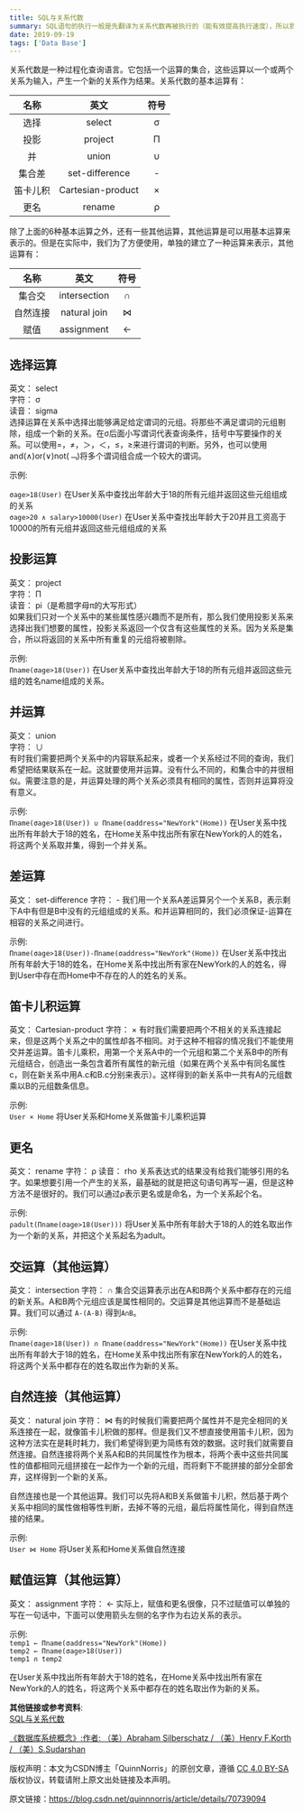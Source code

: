 ```yaml
---
title: SQL与关系代数
summary: SQL语句的执行一般是先翻译为关系代数再被执行的（能有效提高执行速度），所以我们有必要了解关系代数与SQL语句间的对应关系。
date: 2019-09-19
tags: ['Data Base']
---
```

关系代数是一种过程化查询语言。它包括一个运算的集合，这些运算以一个或两个关系为输入，产生一个新的关系作为结果。关系代数的基本运算有：

名称|英文|符号
:-:|:-:|:-:
选择|select|σ
投影|project|Π
并|union|∪
集合差|set-difference|-
笛卡儿积|Cartesian-product|×
更名|rename|ρ

除了上面的6种基本运算之外，还有一些其他运算，其他运算是可以用基本运算来表示的。但是在实际中，我们为了方便使用，单独的建立了一种运算来表示，其他运算有：

名称|英文|符号
:-:|:-:|:-:
集合交|intersection|∩
自然连接|natural join|⋈
赋值|assignment|←

## 选择运算

英文： select  
字符： σ  
读音： sigma  
选择运算在关系中选择出能够满足给定谓词的元组。将那些不满足谓词的元组剔除，组成一个新的关系。在σ后面小写谓词代表查询条件，括号中写要操作的关系。可以使用=，≠，＞，＜，≤，≥来进行谓词的判断。另外，也可以使用and(∧)or(∨)not(﹁)将多个谓词组合成一个较大的谓词。

示例:

`σage>18(User)` 在User关系中查找出年龄大于18的所有元组并返回这些元组组成的关系  
`σage>20 ∧ salary>10000(User)` 在User关系中查找出年龄大于20并且工资高于10000的所有元组并返回这些元组组成的关系

## 投影运算

英文： project  
字符： Π  
读音： pi（是希腊字母π的大写形式）  
如果我们只对一个关系中的某些属性感兴趣而不是所有，那么我们使用投影关系来选择出我们想要的属性，投影关系返回一个仅含有这些属性的关系。因为关系是集合，所以将返回的关系中所有重复的元组将被剔除。

示例:  
`Πname(σage>18(User))`
在User关系中查找出年龄大于18的所有元组并返回这些元组的姓名name组成的关系。

## 并运算

英文： union  
字符： ∪  
有时我们需要把两个关系中的内容联系起来，或者一个关系经过不同的查询，我们希望把结果联系在一起。这就要使用并运算。没有什么不同的，和集合中的并很相似。需要注意的是，并运算处理的两个关系必须具有相同的属性，否则并运算将没有意义。

示例:  
`Πname(σage>18(User)) ∪ Πname(σaddress="NewYork"(Home))`
在User关系中找出所有年龄大于18的姓名，在Home关系中找出所有家在NewYork的人的姓名，将这两个关系取并集，得到一个并关系。

## 差运算

英文： set-difference
字符： -
我们用一个关系A差运算另个一个关系B，表示剩下A中有但是B中没有的元组组成的关系。和并运算相同的，我们必须保证-运算在相容的关系之间进行。

示例:  
`Πname(σage>18(User))-Πname(σaddress="NewYork"(Home))`
在User关系中找出所有年龄大于18的姓名，在Home关系中找出所有家在NewYork的人的姓名，得到User中存在而Home中不存在的人的姓名的关系。

## 笛卡儿积运算

英文： Cartesian-product
字符： ×
有时我们需要把两个不相关的关系连接起来，但是这两个关系之中的属性却各不相同。对于这种不相容的情况我们不能使用交并差运算。笛卡儿乘积，用第一个关系A中的一个元组和第二个关系B中的所有元组结合，创造出一条包含着所有属性的新元组（如果在两个关系中有同名属性c，则在新关系中用A.c和B.c分别来表示）。这样得到的新关系中一共有A的元组数乘以B的元组数条信息。

示例:  
`User × Home` 将User关系和Home关系做笛卡儿乘积运算

## 更名

英文： rename
字符： ρ
读音： rho
关系表达式的结果没有给我们能够引用的名字。如果想要引用一个产生的关系，最基础的就是把这句语句再写一遍，但是这种方法不是很好的。我们可以通过ρ表示更名或是命名，为一个关系起个名。

示例:  
`ρadult(Πname(σage>18(User)))` 将User关系中所有年龄大于18的人的姓名取出作为一个新的关系，并把这个关系起名为adult。

## 交运算（其他运算）

英文： intersection
字符： ∩
集合交运算表示出在A和B两个关系中都存在的元组的新关系。A和B两个元组应该是属性相同的。交运算是其他运算而不是基础运算。我们可以通过 `A-(A-B)` 得到`A∩B`。

示例:  
`Πname(σage>18(User)) ∩ Πname(σaddress="NewYork"(Home))`
在User关系中找出所有年龄大于18的姓名，在Home关系中找出所有家在NewYork的人的姓名，将这两个关系中都存在的姓名取出作为新的关系。

## 自然连接（其他运算）

英文： natural join
字符： ⋈
有的时候我们需要把两个属性并不是完全相同的关系连接在一起，就像笛卡儿积做的那样。但是我们又不想直接使用笛卡儿积，因为这种方法实在是耗时耗力，我们希望得到更为简练有效的数据。这时我们就需要自然连接。自然连接将两个关系A和B的共同属性作为根本，将两个表中这些共同属性的值都相同元组拼接在一起作为一个新的元组，而将剩下不能拼接的部分全部舍弃，这样得到一个新的关系。

自然连接也是一个其他运算。我们可以先将A和B关系做笛卡儿积，然后基于两个关系中相同的属性做相等性判断，去掉不等的元组，最后将属性简化，得到自然连接的结果。

示例:  
`User ⋈ Home` 将User关系和Home关系做自然连接

## 赋值运算（其他运算）

英文： assignment
字符： ←
实际上，赋值和更名很像，只不过赋值可以单独的写在一句话中，下面可以使用箭头左侧的名字作为右边关系的表示。

示例:  
`temp1 ← Πname(σaddress="NewYork"(Home))`  
 `temp2 ← Πname(σage>18(User))`  
`temp1 ∩ temp2`

在User关系中找出所有年龄大于18的姓名，在Home关系中找出所有家在NewYork的人的姓名，将这两个关系中都存在的姓名取出作为新的关系。

**其他链接或参考资料**:  
[SQL与关系代数](https://rgb-24bit.github.io/blog/2019/sql-relational-algebra.html)

[《数据库系统概念》:作者: （美）Abraham Silberschatz / （美）Henry F.Korth / （美）S.Sudarshan](https://book.douban.com/subject/10548379/)  

版权声明：本文为CSDN博主「QuinnNorris」的原创文章，遵循 [CC 4.0 BY-SA](http://creativecommons.org/licenses/by-sa/4.0/) 版权协议，转载请附上原文出处链接及本声明。

原文链接：https://blog.csdn.net/quinnnorris/article/details/70739094

